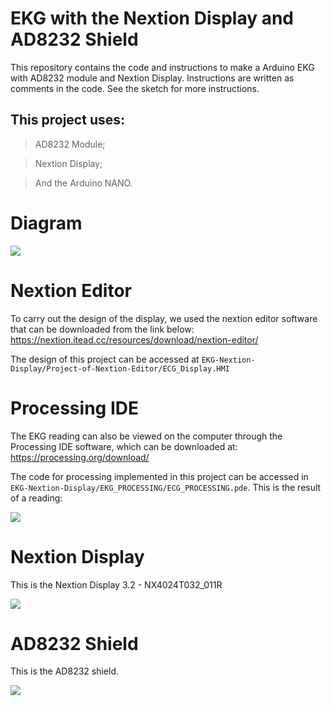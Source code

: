 # EKG with the Nextion Display and AD8232 Shield

This repository contains the code and instructions to make a Arduino EKG with AD8232 module and Nextion Display. 
Instructions are written as comments in the code.
See the sketch for more instructions.

## This project uses:
> AD8232 Module;

> Nextion Display;

> And the Arduino NANO.

# Diagram
<img src="https://i.imgur.com/qjzKrq7.png"/>

# Nextion Editor
To carry out the design of the display, we used the nextion editor software that can be downloaded from the link below:
https://nextion.itead.cc/resources/download/nextion-editor/

The design of this project can be accessed at `EKG-Nextion-Display/Project-of-Nextion-Editor/ECG_Display.HMI`

# Processing IDE
The EKG reading can also be viewed on the computer through the Processing IDE software, which can be downloaded at:
https://processing.org/download/

The code for processing implemented in this project can be accessed in `EKG-Nextion-Display/EKG_PROCESSING/ECG_PROCESSING.pde`.
This is the result of a reading:

<img src="https://i.imgur.com/t0kk6GW.png"/>

# Nextion Display
This is the Nextion Display 3.2 - NX4024T032_011R

<img src="https://i.imgur.com/7LMOoFN.jpg"/>

# AD8232 Shield
This is the AD8232 shield.

<img src="http://www.botnroll.com/3302-thickbox_default/monitor-de-batimentos-cardiacos-de-cabo-unico-ad8232.jpg"/>
